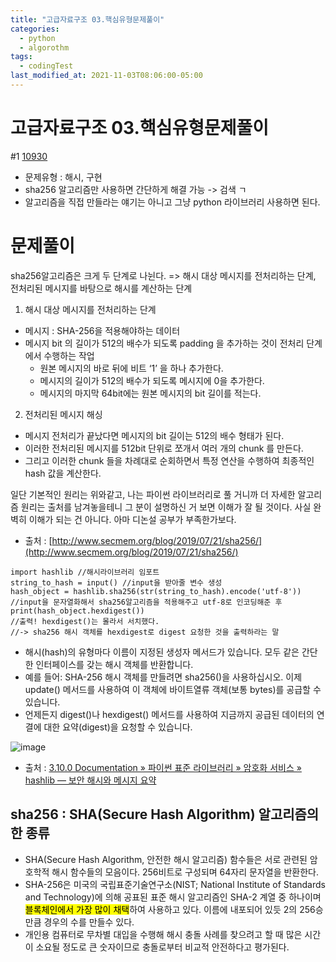 ```yaml
---
title: "고급자료구조 03.핵심유형문제풀이"
categories:
  - python
  - algorothm
tags:
  - codingTest
last_modified_at: 2021-11-03T08:06:00-05:00
---
```

# 고급자료구조 03.핵심유형문제풀이
#1 [10930](https://www.acmicpc.net/problem/10930)
- 문제유형 : 해시, 구현
- sha256 알고리즘만 사용하면 간단하게 해결 가능 -> 검색 ㄱ
- 알고리즘을 직접 만들라는 얘기는 아니고 그냥 python 라이브러리 사용하면 된다.

# 문제풀이
sha256알고리즘은 크게 두 단계로 나뉜다. => 해시 대상 메시지를 전처리하는 단계, 전처리된 메시지를 바탕으로 해시를 계산하는 단계
1. 해시 대상 메시지를 전처리하는 단계
  - 메시지 : SHA-256을 적용해야하는 데이터
  - 메시지 bit 의 길이가 512의 배수가 되도록 padding 을 추가하는 것이 전처리 단계에서 수행하는 작업
    - 원본 메시지의 바로 뒤에 비트 ‘1’ 을 하나 추가한다.
    - 메시지의 길이가 512의 배수가 되도록 메시지에 0을 추가한다.
    - 메시지의 마지막 64bit에는 원본 메시지의 bit 길이를 적는다.
2. 전처리된 메시지 해싱
  - 메시지 전처리가 끝났다면 메시지의 bit 길이는 512의 배수 형태가 된다.
  - 이러한 전처리된 메시지를 512bit 단위로 쪼개서 여러 개의 chunk 를 만든다.
  - 그리고 이러한 chunk 들을 차례대로 순회하면서 특정 연산을 수행하여 최종적인 hash 값을 계산한다.

일단 기본적인 원리는 위와같고, 나는 파이썬 라이브러리로 풀 거니까 더 자세한 알고리즘 원리는 출처를 남겨놓을테니 그 분이 설명하신 거 보면 이해가 잘 될 것이다.
사실 완벽히 이해가 되는 건 아니다. 아마 디논설 공부가 부족한가보다.
- 출처 : [http://www.secmem.org/blog/2019/07/21/sha256/](http://www.secmem.org/blog/2019/07/21/sha256/)

```
import hashlib //해시라이브러리 임포트
string_to_hash = input() //input을 받아줄 변수 생성
hash_object = hashlib.sha256(str(string_to_hash).encode('utf-8')) 
//input을 문자열화해서 sha256알고리즘을 적용해주고 utf-8로 인코딩해준 후 
print(hash_object.hexdigest())
//출력! hexdigest()는 몰라서 서치했다. 
//-> sha256 해시 객체를 hexdigest로 digest 요청한 것을 출력하라는 말
```
- 해시(hash)의 유형마다 이름이 지정된 생성자 메서드가 있습니다. 모두 같은 간단한 인터페이스를 갖는 해시 객체를 반환합니다. 
- 예를 들어: SHA-256 해시 객체를 만들려면 sha256()을 사용하십시오. 이제 update() 메서드를 사용하여 이 객체에 바이트열류 객체(보통 bytes)를 공급할 수 있습니다. 
- 언제든지 digest()나 hexdigest() 메서드를 사용하여 지금까지 공급된 데이터의 연결에 대한 요약(digest)을 요청할 수 있습니다.


![image](https://user-images.githubusercontent.com/69496570/139923313-303d60d6-bd26-4799-b772-f6e46c6c36e8.png)
- 출처 : [3.10.0 Documentation » 파이썬 표준 라이브러리 » 암호화 서비스 » hashlib — 보안 해시와 메시지 요약](https://docs.python.org/ko/3/library/hashlib.html)


## sha256 : SHA(Secure Hash Algorithm) 알고리즘의 한 종류
- SHA(Secure Hash Algorithm, 안전한 해시 알고리즘) 함수들은 서로 관련된 암호학적 해시 함수들의 모음이다. 256비트로 구성되며 64자리 문자열을 반환한다. 
- SHA-256은 미국의 국립표준기술연구소(NIST; National Institute of Standards and Technology)에 의해 공표된 표준 해시 알고리즘인 SHA-2 계열 중 하나이며 <mark>블록체인에서 가장 많이 채택</mark>하여 사용하고 있다. 이름에 내포되어 있듯 2의 256승만큼 경우의 수를 만들수 있다. 
- 개인용 컴퓨터로 무차별 대입을 수행해 해시 충돌 사례를 찾으려고 할 때 많은 시간이 소요될 정도로 큰 숫자이므로 충돌로부터 비교적 안전하다고 평가된다.
